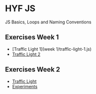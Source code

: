 # HYF JS 

JS Basics, Loops and Naming Conventions

##  Exercises Week 1
* [Traffic Light 1](week 1/traffic-light-1.js)
* [Traffic Light 2](./week1/traffic-light-2.js)

##  Exercises Week 2 
* [Traffic Light ](./week2/traffic-light.js)
* [Experiments](./week2/index.js)
